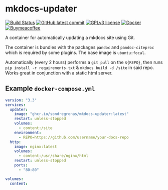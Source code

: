# mkdocs-updater
[![Build Status](https://github.com/sondregronas/mkdocs-updater/actions/workflows/docker-publish.yml/badge.svg)](https://github.com/sondregronas/mkdocs-updater/)
[![GitHub latest commit](https://img.shields.io/github/last-commit/sondregronas/mkdocs-updater)](https://github.com/sondregronas/mkdocs-updater/commit/)
[![GPLv3 license](https://img.shields.io/github/license/sondregronas/mkdocs-updater)](https://www.gnu.org/licenses/gpl-3.0.en.html)
[![Docker](https://img.shields.io/docker/pulls/sondregronas/mkdocs-updater)](https://hub.docker.com/r/sondregronas/mkdocs-updater)
[![Buymeacoffee](https://badgen.net/badge/icon/buymeacoffee?icon=buymeacoffee&label)](https://www.buymeacoffee.com/u92RMis)

A container for automatically updating a mkdocs site using Git.

The container is bundles with the packages `pandoc` and `pandoc-citeproc` which is required by some plugins. The base image is `ubuntu:focal`.

Automatically (every 2 hours) performs a `git pull` on the `${REPO}`, then runs `pip install -r requirements.txt` & `mkdocs build -d /site` in said repo. Works great in conjunction with a static html server.

## Example `docker-compose.yml`
```yaml
version: "3.3"
services:
  updater:
    image: "ghcr.io/sondregronas/mkdocs-updater:latest"
    restart: unless-stopped
    volumes:
      - content:/site
    environment:
      - REPO=https://github.com/username/your-docs-repo
  http:
    image: nginx:latest
    volumes:
      - content:/usr/share/nginx/html
    restart: unless-stopped
    ports:
      - "80:80"

volumes:
  content:
```
